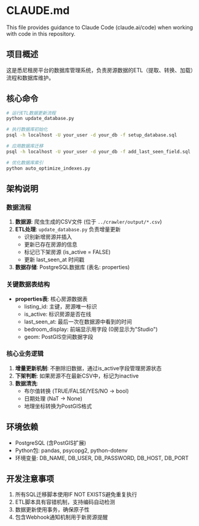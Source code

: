 # CLAUDE.md

This file provides guidance to Claude Code (claude.ai/code) when working with code in this repository.

## 项目概述
这是悉尼租房平台的数据库管理系统，负责房源数据的ETL（提取、转换、加载）流程和数据库维护。

## 核心命令

```bash
# 运行ETL数据更新流程
python update_database.py

# 执行数据库初始化
psql -h localhost -U your_user -d your_db -f setup_database.sql

# 应用数据库迁移
psql -h localhost -U your_user -d your_db -f add_last_seen_field.sql

# 优化数据库索引
python auto_optimize_indexes.py
```

## 架构说明

### 数据流程
1. **数据源**: 爬虫生成的CSV文件 (位于 `../crawler/output/*.csv`)
2. **ETL处理**: `update_database.py` 负责增量更新
   - 识别新增房源并插入
   - 更新已存在房源的信息
   - 标记已下架房源 (is_active = FALSE)
   - 更新 last_seen_at 时间戳
3. **数据存储**: PostgreSQL数据库 (表名: properties)

### 关键数据表结构
- **properties表**: 核心房源数据表
  - listing_id: 主键，房源唯一标识
  - is_active: 标识房源是否在线
  - last_seen_at: 最后一次在数据源中看到的时间
  - bedroom_display: 前端显示用字段 (0房显示为"Studio")
  - geom: PostGIS空间数据字段

### 核心业务逻辑
1. **增量更新机制**: 不删除旧数据，通过is_active字段管理房源状态
2. **下架判断**: 如果房源不在最新CSV中，标记为inactive
3. **数据清洗**: 
   - 布尔值转换 (TRUE/FALSE/YES/NO → bool)
   - 日期处理 (NaT → None)
   - 地理坐标转换为PostGIS格式

## 环境依赖
- PostgreSQL (含PostGIS扩展)
- Python包: pandas, psycopg2, python-dotenv
- 环境变量: DB_NAME, DB_USER, DB_PASSWORD, DB_HOST, DB_PORT

## 开发注意事项
1. 所有SQL迁移脚本使用IF NOT EXISTS避免重复执行
2. ETL脚本具有容错机制，支持编码自动检测
3. 数据更新使用事务，确保原子性
4. 包含Webhook通知机制用于新房源提醒

